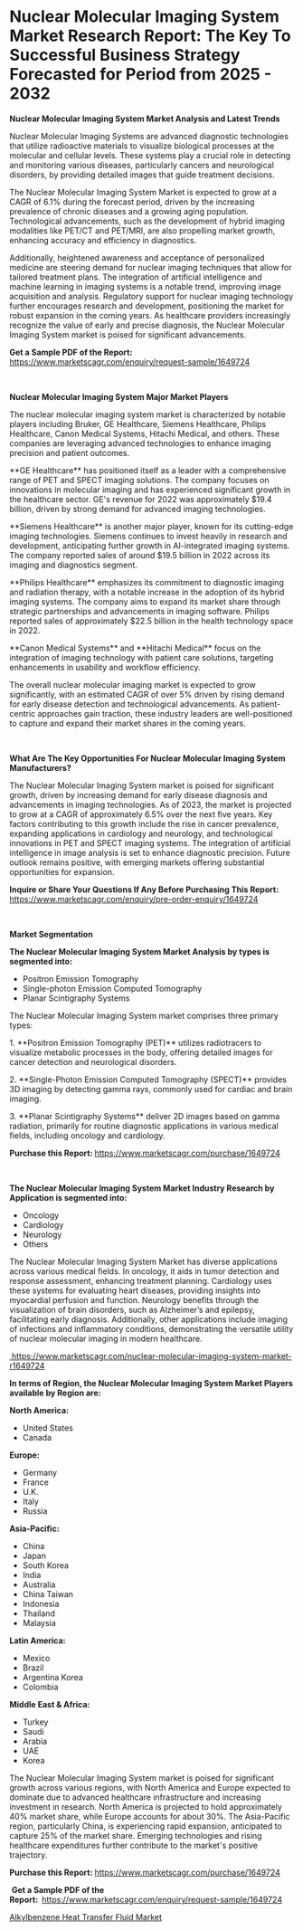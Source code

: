 <p><h1>Nuclear Molecular Imaging System Market Research Report: The Key To Successful Business Strategy Forecasted for Period from 2025 - 2032</h1></p><p><strong>Nuclear Molecular Imaging System Market Analysis and Latest Trends</strong></p>
<p><p>Nuclear Molecular Imaging Systems are advanced diagnostic technologies that utilize radioactive materials to visualize biological processes at the molecular and cellular levels. These systems play a crucial role in detecting and monitoring various diseases, particularly cancers and neurological disorders, by providing detailed images that guide treatment decisions.</p><p>The Nuclear Molecular Imaging System Market is expected to grow at a CAGR of 6.1% during the forecast period, driven by the increasing prevalence of chronic diseases and a growing aging population. Technological advancements, such as the development of hybrid imaging modalities like PET/CT and PET/MRI, are also propelling market growth, enhancing accuracy and efficiency in diagnostics.</p><p>Additionally, heightened awareness and acceptance of personalized medicine are steering demand for nuclear imaging techniques that allow for tailored treatment plans. The integration of artificial intelligence and machine learning in imaging systems is a notable trend, improving image acquisition and analysis. Regulatory support for nuclear imaging technology further encourages research and development, positioning the market for robust expansion in the coming years. As healthcare providers increasingly recognize the value of early and precise diagnosis, the Nuclear Molecular Imaging System market is poised for significant advancements.</p></p>
<p><strong>Get a Sample PDF of the Report:&nbsp;</strong> <a href="https://www.marketscagr.com/enquiry/request-sample/1649724?utm_campaign=3510&utm_medium=2&utm_source=Github&utm_content=ia&utm_term=26032025&utm_id=nuclear-molecular-imaging-system">https://www.marketscagr.com/enquiry/request-sample/1649724</a></p>
<p>&nbsp;</p>
<p><strong>Nuclear Molecular Imaging System Major Market Players</strong></p>
<p><p>The nuclear molecular imaging system market is characterized by notable players including Bruker, GE Healthcare, Siemens Healthcare, Philips Healthcare, Canon Medical Systems, Hitachi Medical, and others. These companies are leveraging advanced technologies to enhance imaging precision and patient outcomes.</p><p>**GE Healthcare** has positioned itself as a leader with a comprehensive range of PET and SPECT imaging solutions. The company focuses on innovations in molecular imaging and has experienced significant growth in the healthcare sector. GE's revenue for 2022 was approximately $19.4 billion, driven by strong demand for advanced imaging technologies.</p><p>**Siemens Healthcare** is another major player, known for its cutting-edge imaging technologies. Siemens continues to invest heavily in research and development, anticipating further growth in AI-integrated imaging systems. The company reported sales of around $19.5 billion in 2022 across its imaging and diagnostics segment.</p><p>**Philips Healthcare** emphasizes its commitment to diagnostic imaging and radiation therapy, with a notable increase in the adoption of its hybrid imaging systems. The company aims to expand its market share through strategic partnerships and advancements in imaging software. Philips reported sales of approximately $22.5 billion in the health technology space in 2022.</p><p>**Canon Medical Systems** and **Hitachi Medical** focus on the integration of imaging technology with patient care solutions, targeting enhancements in usability and workflow efficiency. </p><p>The overall nuclear molecular imaging market is expected to grow significantly, with an estimated CAGR of over 5% driven by rising demand for early disease detection and technological advancements. As patient-centric approaches gain traction, these industry leaders are well-positioned to capture and expand their market shares in the coming years.</p></p>
<p>&nbsp;</p>
<p><strong>What Are The Key Opportunities For Nuclear Molecular Imaging System Manufacturers?</strong></p>
<p><p>The Nuclear Molecular Imaging System market is poised for significant growth, driven by increasing demand for early disease diagnosis and advancements in imaging technologies. As of 2023, the market is projected to grow at a CAGR of approximately 6.5% over the next five years. Key factors contributing to this growth include the rise in cancer prevalence, expanding applications in cardiology and neurology, and technological innovations in PET and SPECT imaging systems. The integration of artificial intelligence in image analysis is set to enhance diagnostic precision. Future outlook remains positive, with emerging markets offering substantial opportunities for expansion.</p></p>
<p><strong>Inquire or Share Your Questions If Any Before Purchasing This Report:</strong> <a href="https://www.marketscagr.com/enquiry/pre-order-enquiry/1649724?utm_campaign=3510&utm_medium=2&utm_source=Github&utm_content=ia&utm_term=26032025&utm_id=nuclear-molecular-imaging-system">https://www.marketscagr.com/enquiry/pre-order-enquiry/1649724</a></p>
<p>&nbsp;</p>
<p><strong>Market Segmentation</strong></p>
<p><strong>The Nuclear Molecular Imaging System Market Analysis by types is segmented into:</strong></p>
<p><ul><li>Positron Emission Tomography</li><li>Single-photon Emission Computed Tomography</li><li>Planar Scintigraphy Systems</li></ul></p>
<p><p>The Nuclear Molecular Imaging System market comprises three primary types: </p><p>1. **Positron Emission Tomography (PET)** utilizes radiotracers to visualize metabolic processes in the body, offering detailed images for cancer detection and neurological disorders. </p><p>2. **Single-Photon Emission Computed Tomography (SPECT)** provides 3D imaging by detecting gamma rays, commonly used for cardiac and brain imaging. </p><p>3. **Planar Scintigraphy Systems** deliver 2D images based on gamma radiation, primarily for routine diagnostic applications in various medical fields, including oncology and cardiology.</p></p>
<p><strong>Purchase this Report:&nbsp;</strong><a href="https://www.marketscagr.com/purchase/1649724?utm_campaign=3510&utm_medium=2&utm_source=Github&utm_content=ia&utm_term=26032025&utm_id=nuclear-molecular-imaging-system">https://www.marketscagr.com/purchase/1649724</a></p>
<p>&nbsp;</p>
<p><strong>The Nuclear Molecular Imaging System Market Industry Research by Application is segmented into:</strong></p>
<p><ul><li>Oncology</li><li>Cardiology</li><li>Neurology</li><li>Others</li></ul></p>
<p><p>The Nuclear Molecular Imaging System Market has diverse applications across various medical fields. In oncology, it aids in tumor detection and response assessment, enhancing treatment planning. Cardiology uses these systems for evaluating heart diseases, providing insights into myocardial perfusion and function. Neurology benefits through the visualization of brain disorders, such as Alzheimer’s and epilepsy, facilitating early diagnosis. Additionally, other applications include imaging of infections and inflammatory conditions, demonstrating the versatile utility of nuclear molecular imaging in modern healthcare.</p></p>
<p><a href="https://www.marketscagr.com/nuclear-molecular-imaging-system-market-r1649724?utm_campaign=3510&utm_medium=2&utm_source=Github&utm_content=ia&utm_term=26032025&utm_id=nuclear-molecular-imaging-system">&nbsp;https://www.marketscagr.com/nuclear-molecular-imaging-system-market-r1649724</a></p>
<p><strong>In terms of Region, the Nuclear Molecular Imaging System Market Players available by Region are:</strong></p>
<p>
    <p> <strong> North America: </strong>
        <ul>
            <li>United States</li>
            <li>Canada</li>
        </ul>
        </p> 
    <p> <strong> Europe: </strong>
        <ul>
            <li>Germany</li>
            <li>France</li>
            <li>U.K.</li>
            <li>Italy</li>
            <li>Russia</li>
        </ul>
        </p> 
    <p> <strong> Asia-Pacific: </strong>
        <ul>
            <li>China</li>
            <li>Japan</li>
            <li>South Korea</li>
            <li>India</li>
            <li>Australia</li>
            <li>China Taiwan</li>
            <li>Indonesia</li>
            <li>Thailand</li>
            <li>Malaysia</li>
        </ul>
        </p> 
    <p> <strong> Latin America: </strong>
        <ul>
            <li>Mexico</li>
            <li>Brazil</li>
            <li>Argentina Korea</li>
            <li>Colombia</li>
        </ul>
        </p> 
    <p> <strong> Middle East & Africa: </strong>
        <ul>
            <li>Turkey</li>
            <li>Saudi</li>
            <li>Arabia</li>
            <li>UAE</li>
            <li>Korea</li>
        </ul>
    </p>
    </p>
<p><p>The Nuclear Molecular Imaging System market is poised for significant growth across various regions, with North America and Europe expected to dominate due to advanced healthcare infrastructure and increasing investment in research. North America is projected to hold approximately 40% market share, while Europe accounts for about 30%. The Asia-Pacific region, particularly China, is experiencing rapid expansion, anticipated to capture 25% of the market share. Emerging technologies and rising healthcare expenditures further contribute to the market's positive trajectory.</p></p>
<p><strong>Purchase this Report: </strong><a href="https://www.marketscagr.com/purchase/1649724?utm_campaign=3510&utm_medium=2&utm_source=Github&utm_content=ia&utm_term=26032025&utm_id=nuclear-molecular-imaging-system">https://www.marketscagr.com/purchase/1649724</a></p>
<p>&nbsp;<strong>Get a Sample PDF of the Report:&nbsp;&nbsp;</strong><a href="https://www.marketscagr.com/enquiry/request-sample/1649724?utm_campaign=3510&utm_medium=2&utm_source=Github&utm_content=ia&utm_term=26032025&utm_id=nuclear-molecular-imaging-system">https://www.marketscagr.com/enquiry/request-sample/1649724</a></p>
<p><strong></strong></p>
<p><p><a href="https://github.com/yepezkommakp/Market-Research-Report-List-1/blob/main/alkylbenzene-heat-transfer-fluid-market.md?utm_campaign=3510&utm_medium=2&utm_source=Github&utm_content=ia&utm_term=26032025&utm_id=nuclear-molecular-imaging-system">Alkylbenzene Heat Transfer Fluid Market</a></p></p>